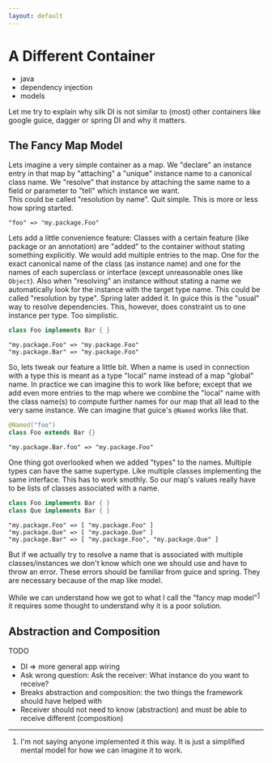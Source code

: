 ```yaml
---
layout: default
---
```


# A Different Container

* java
* dependency injection
* models

Let me try to explain why silk DI is not similar to (most) other containers like google guice, dagger or spring DI and why it matters.

## The Fancy Map Model

Lets imagine a very simple container as a map. 
We "declare" an instance entry in that map by "attaching" a "unique" instance name to a canonical class name.
We "resolve" that instance by attaching the same name to a field or parameter to "tell" which instance we want.  
This could be called "resolution by name". Quit simple.
This is more or less how spring started.

```
"foo" => "my.package.Foo"
```

Lets add a little convenience feature: Classes with a certain feature (like package or an annotation) are "added" to the container without stating something explicitly.
We would add multiple entries to the map. One for the exact canonical name of the class (as instance name) and one for the names of each superclass or interface (except unreasonable ones like `Object`). 
Also when "resolving" an instance without stating a name we automatically look for the instance with the target type name.
This could be called "resolution by type". 
Spring later added it. In guice this is the "usual" way to resolve dependencies.
This, however, does constraint us to one instance per type. Too simplistic.

```java
class Foo implements Bar { }
```

```
"my.package.Foo" => "my.package.Foo"
"my.package.Bar" => "my.package.Foo"
```

So, lets tweak our feature a little bit. When a name is used in connection with a type this is meant as a type "local" name instead of a map "global" name. In practice we can imagine this to work like before; except that we add even more entries to the map where we combine the "local" name with the class name(s) to compute further names for our map
that all lead to the very same instance. 
We can imagine that guice's `@Named` works like that. 

```java
@Named("foo")
class Foo extends Bar {}
```

```
"my.package.Bar.foo" => "my.package.Foo"
```

One thing got overlooked when we added "types" to the names. 
Multiple types can have the same supertype. 
Like multiple classes implementing the same interface.
This has to work smothly. 
So our map's values really have to be lists of classes associated with a name.

```java
class Foo implements Bar { }
class Que implements Bar { }
```

```
"my.package.Foo" => [ "my.package.Foo" ]
"my.package.Que" => [ "my.package.Que" ]
"my.package.Bar" => [ "my.package.Foo", "my.package.Que" ]
```

But if we actually try to resolve a name that is associated with multiple classes/instances we don't know which one we should use and have to throw an error.
These errors should be familiar from guice and spring.
They are necessary because of the map like model. 

While we can understand how we got to what I call the "fancy map model"<sup>[1](#fn1)</sup> it requires some thought to understand why it is a poor solution.
   

## Abstraction and Composition

TODO

* DI => more general app wiring
* Ask wrong question: Ask the receiver: What instance do you want to receive?
* Breaks abstraction and composition: the two things the framework should have helped with
* Receiver should not need to know (abstraction) and must be able to receive different (composition)

-------
1. <a name="fn1"></a>I'm not saying anyone implemented it this way. It is just a simplified mental model for how we can imagine it to work. 

